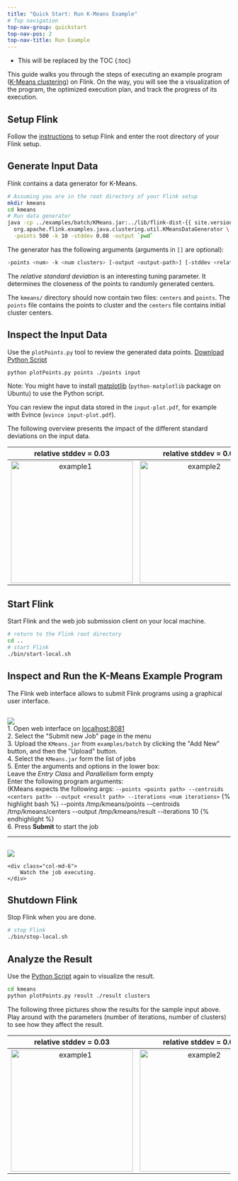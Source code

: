 ```yaml
---
title: "Quick Start: Run K-Means Example"
# Top navigation
top-nav-group: quickstart
top-nav-pos: 2
top-nav-title: Run Example
---
```

<!--
Licensed to the Apache Software Foundation (ASF) under one
or more contributor license agreements.  See the NOTICE file
distributed with this work for additional information
regarding copyright ownership.  The ASF licenses this file
to you under the Apache License, Version 2.0 (the
"License"); you may not use this file except in compliance
with the License.  You may obtain a copy of the License at

  http://www.apache.org/licenses/LICENSE-2.0

Unless required by applicable law or agreed to in writing,
software distributed under the License is distributed on an
"AS IS" BASIS, WITHOUT WARRANTIES OR CONDITIONS OF ANY
KIND, either express or implied.  See the License for the
specific language governing permissions and limitations
under the License.
-->

* This will be replaced by the TOC
{:toc}

This guide walks you through the steps of executing an example program ([K-Means clustering](http://en.wikipedia.org/wiki/K-means_clustering)) on Flink. 
On the way, you will see the a visualization of the program, the optimized execution plan, and track the progress of its execution.

## Setup Flink
Follow the [instructions](setup_quickstart.html) to setup Flink and enter the root directory of your Flink setup.

## Generate Input Data
Flink contains a data generator for K-Means.

~~~bash
# Assuming you are in the root directory of your Flink setup
mkdir kmeans
cd kmeans
# Run data generator
java -cp ../examples/batch/KMeans.jar:../lib/flink-dist-{{ site.version }}.jar \
  org.apache.flink.examples.java.clustering.util.KMeansDataGenerator \
  -points 500 -k 10 -stddev 0.08 -output `pwd`
~~~

The generator has the following arguments (arguments in `[]` are optional):

~~~bash
-points <num> -k <num clusters> [-output <output-path>] [-stddev <relative stddev>] [-range <centroid range>] [-seed <seed>]
~~~

The _relative standard deviation_ is an interesting tuning parameter. It determines the closeness of the points to randomly generated centers.

The `kmeans/` directory should now contain two files: `centers` and `points`. The `points` file contains the points to cluster and the `centers` file contains initial cluster centers.


## Inspect the Input Data
Use the `plotPoints.py` tool to review the generated data points. [Download Python Script](plotPoints.py)

~~~ bash
python plotPoints.py points ./points input
~~~ 

Note: You might have to install [matplotlib](http://matplotlib.org/) (`python-matplotlib` package on Ubuntu) to use the Python script.

You can review the input data stored in the `input-plot.pdf`, for example with Evince (`evince input-plot.pdf`).

The following overview presents the impact of the different standard deviations on the input data.

|relative stddev = 0.03|relative stddev = 0.08|relative stddev = 0.15|
|:--------------------:|:--------------------:|:--------------------:|
|<img src="{{ site.baseurl }}/page/img/quickstart-example/kmeans003.png" alt="example1" style="width: 275px;"/>|<img src="{{ site.baseurl }}/page/img/quickstart-example/kmeans008.png" alt="example2" style="width: 275px;"/>|<img src="{{ site.baseurl }}/page/img/quickstart-example/kmeans015.png" alt="example3" style="width: 275px;"/>|


## Start Flink
Start Flink and the web job submission client on your local machine.

~~~ bash
# return to the Flink root directory
cd ..
# start Flink
./bin/start-local.sh
~~~

## Inspect and Run the K-Means Example Program
The Flink web interface allows to submit Flink programs using a graphical user interface.

<div class="row" style="padding-top:15px">
	<div class="col-md-6">
		<a data-lightbox="compiler" href="{{ site.baseurl }}/page/img/quickstart-example/jobmanager_kmeans_submit.png" data-lightbox="example-1"><img class="img-responsive" src="{{ site.baseurl }}/page/img/quickstart-example/jobmanager_kmeans_submit.png" /></a>
	</div>
	<div class="col-md-6">
		1. Open web interface on <a href="http://localhost:8081">localhost:8081</a> <br>
		2. Select the "Submit new Job" page in the menu <br>
		3. Upload the <code>KMeans.jar</code> from <code>examples/batch</code> by clicking the "Add New" button, and then the "Upload" button. <br>
		4. Select the <code>KMeans.jar</code> form the list of jobs <br>
		5. Enter the arguments and options in the lower box: <br>
		    Leave the <i>Entry Class</i> and <i>Parallelism</i> form empty<br>
		    Enter the following program arguments: <br>
		    (KMeans expects the following args: <code>--points &lt;points path&gt; --centroids &lt;centers path&gt; --output &lt;result path&gt; --iterations &lt;num iterations&gt;</code>
			{% highlight bash %}
            --points /tmp/kmeans/points --centroids /tmp/kmeans/centers --output /tmp/kmeans/result --iterations 10
			{% endhighlight %} <br>
		6. Press <b>Submit</b> to start the job
	</div>
</div>
<hr>
<div class="row" style="padding-top:15px">
	<div class="col-md-6">
		<a data-lightbox="compiler" href="{{ site.baseurl }}/page/img/quickstart-example/jobmanager_kmeans_execute.png" data-lightbox="example-1"><img class="img-responsive" src="{{ site.baseurl }}/page/img/quickstart-example/jobmanager_kmeans_execute.png" /></a>
	</div>

	<div class="col-md-6">
		Watch the job executing.
	</div>
</div>


## Shutdown Flink
Stop Flink when you are done.

~~~ bash
# stop Flink
./bin/stop-local.sh
~~~

## Analyze the Result
Use the [Python Script](plotPoints.py) again to visualize the result.

~~~bash
cd kmeans
python plotPoints.py result ./result clusters
~~~

The following three pictures show the results for the sample input above. Play around with the parameters (number of iterations, number of clusters) to see how they affect the result.


|relative stddev = 0.03|relative stddev = 0.08|relative stddev = 0.15|
|:--------------------:|:--------------------:|:--------------------:|
|<img src="{{ site.baseurl }}/page/img/quickstart-example/result003.png" alt="example1" style="width: 275px;"/>|<img src="{{ site.baseurl }}/page/img/quickstart-example/result008.png" alt="example2" style="width: 275px;"/>|<img src="{{ site.baseurl }}/page/img/quickstart-example/result015.png" alt="example3" style="width: 275px;"/>|

